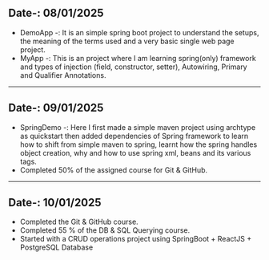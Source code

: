 Date-: 08/01/2025
---
- DemoApp -: It is an simple spring boot project to understand the setups, the meaning of the terms used and a very basic single web page project.
- MyApp -: This is an project where I am learning spring(only) framework and types of injection (field, constructor, setter), Autowiring, Primary and Qualifier Annotations.
---
Date-: 09/01/2025
---
- SpringDemo -: Here I first made a simple maven project using archtype as quickstart then added dependencies of Spring framework to learn how to shift from simple maven to spring, learnt how the spring handles object creation, why and how to use spring xml, beans and its various tags.
- Completed 50% of the assigned course for Git & GitHub.
---
Date-: 10/01/2025
---
- Completed the Git & GitHub course.
- Completed 55 % of the DB & SQL Querying course.
- Started with a CRUD operations project using SpringBoot + ReactJS + PostgreSQL Database  
